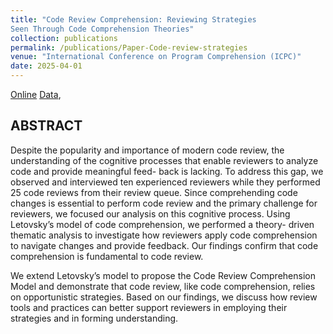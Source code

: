 ```yaml
---
title: "Code Review Comprehension: Reviewing Strategies
Seen Through Code Comprehension Theories"
collection: publications
permalink: /publications/Paper-Code-review-strategies
venue: "International Conference on Program Comprehension (ICPC)"
date: 2025-04-01
---
```


[Online](https://doi.org/10.5281/zenodo.14748996)
[Data](https://doi.org/10.5281/zenodo.14748996),

## ABSTRACT
Despite the popularity and importance of modern
code review, the understanding of the cognitive processes that
enable reviewers to analyze code and provide meaningful feed-
back is lacking. To address this gap, we observed and interviewed
ten experienced reviewers while they performed 25 code reviews
from their review queue. Since comprehending code changes is
essential to perform code review and the primary challenge for
reviewers, we focused our analysis on this cognitive process. Using
Letovsky’s model of code comprehension, we performed a theory-
driven thematic analysis to investigate how reviewers apply code
comprehension to navigate changes and provide feedback.
Our findings confirm that code comprehension is fundamental
to code review.

We extend Letovsky’s model to propose the Code
Review Comprehension Model and demonstrate that code review,
like code comprehension, relies on opportunistic strategies. Based on our findings, we discuss
how review tools and practices can better support reviewers in
employing their strategies and in forming understanding.
